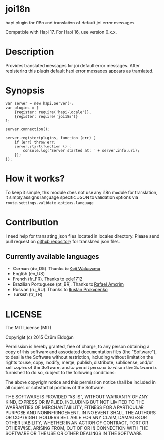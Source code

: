joi18n
======
hapi plugin for i18n and translation of default joi error messages.

Compatible with Hapi 17. For Hapi 16, use version 0.x.x.

Description
===========
Provides translated messages for joi default error messages. After registering this plugin default hapi error messages appears as translated.

Synopsis
========
    var server = new hapi.Server();
    var plugins = [
        {register: require('hapi-locale')},
        {register: require('joi18n')}
    ];
    
    server.connection();
    
    server.register(plugins, function (err) {
        if (err) throw err;
        server.start(function () {
            console.log('Server started at: ' + server.info.uri);
        });
    });

How it works?
=============
To keep it simple, this module does not use any i18n module for translation, it simply assigns language specific JSON to validation options via `route.settings.validate.options.language`. 

Contribution
============
I need help for translating json files located in locales directory. Please send pull request on [github repository](https://github.com/ozum/joi18n) for translated json files.

Currently available languages
-----------------------------
* German (de_DE). Thanks to [Koji Wakayama](https://github.com/kojiwakayama)
* English (en_US)
* French (fr_FR). Thanks to [eole1712](https://github.com/eole1712)
* Brazilian Portuguese (pt_BR). Thanks to [Rafael Amorim](https://github.com/rafaelamorim)
* Russian (ru_RU). Thanks to [Ruslan Prokopenko](https://github.com/r-pr)
* Turkish (tr_TR)

LICENSE
=======
The MIT License (MIT)

Copyright (c) 2015 Özüm Eldoğan

Permission is hereby granted, free of charge, to any person obtaining a copy
of this software and associated documentation files (the "Software"), to deal
in the Software without restriction, including without limitation the rights
to use, copy, modify, merge, publish, distribute, sublicense, and/or sell
copies of the Software, and to permit persons to whom the Software is
furnished to do so, subject to the following conditions:

The above copyright notice and this permission notice shall be included in
all copies or substantial portions of the Software.

THE SOFTWARE IS PROVIDED "AS IS", WITHOUT WARRANTY OF ANY KIND, EXPRESS OR
IMPLIED, INCLUDING BUT NOT LIMITED TO THE WARRANTIES OF MERCHANTABILITY,
FITNESS FOR A PARTICULAR PURPOSE AND NONINFRINGEMENT. IN NO EVENT SHALL THE
AUTHORS OR COPYRIGHT HOLDERS BE LIABLE FOR ANY CLAIM, DAMAGES OR OTHER
LIABILITY, WHETHER IN AN ACTION OF CONTRACT, TORT OR OTHERWISE, ARISING FROM,
OUT OF OR IN CONNECTION WITH THE SOFTWARE OR THE USE OR OTHER DEALINGS IN
THE SOFTWARE.